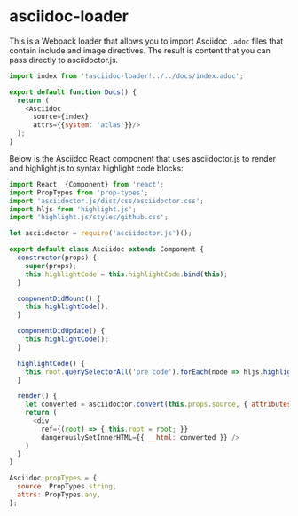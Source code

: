 # asciidoc-loader

This is a Webpack loader that allows you to import Asciidoc `.adoc` files that
contain include and image directives. The result is content that you can pass
directly to asciidoctor.js.

```javascript
import index from '!asciidoc-loader!../../docs/index.adoc';

export default function Docs() {
  return (
    <Asciidoc
      source={index}
      attrs={{system: 'atlas'}}/>
  );
}
```

Below is the Asciidoc React component that uses asciidoctor.js to render and
highlight.js to syntax highlight code blocks:

```javascript
import React, {Component} from 'react';
import PropTypes from 'prop-types';
import 'asciidoctor.js/dist/css/asciidoctor.css';
import hljs from 'highlight.js';
import 'highlight.js/styles/github.css';

let asciidoctor = require('asciidoctor.js')();

export default class Asciidoc extends Component {
  constructor(props) {
    super(props);
    this.highlightCode = this.highlightCode.bind(this);
  }

  componentDidMount() {
    this.highlightCode();
  }

  componentDidUpdate() {
    this.highlightCode();
  }

  highlightCode() {
    this.root.querySelectorAll('pre code').forEach(node => hljs.highlightBlock(node));
  }

  render() {
    let converted = asciidoctor.convert(this.props.source, { attributes: this.props.attrs, safe: 'safe'});
    return (
      <div
        ref={(root) => { this.root = root; }}
        dangerouslySetInnerHTML={{ __html: converted }} />
    )
  }
}

Asciidoc.propTypes = {
  source: PropTypes.string,
  attrs: PropTypes.any,
};
```
